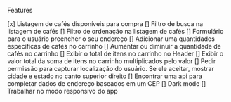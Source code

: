 Features

[x] Listagem de cafés disponíveis para compra
[] Filtro de busca na listagem de cafés
[] Filtro de ordenação na listagem de cafés
[] Formulário para o usuário preencher o seu endereço
[] Adicionar uma quantidades específicas de cafés no carrinho
[] Aumentar ou diminuir a quantidade de cafés no carrinho
[] Exibir o total de itens no carrinho no Header
[] Exibir o valor total da soma de itens no carrinho multiplicados pelo valor
[] Pedir permissão para capturar localização do usuário. Se ele aceitar, mostrar cidade e estado no canto superior direito
[] Encontrar uma api para completar dados de endereço baseados em um CEP
[] Dark mode
[] Trabalhar no modo responsivo do app